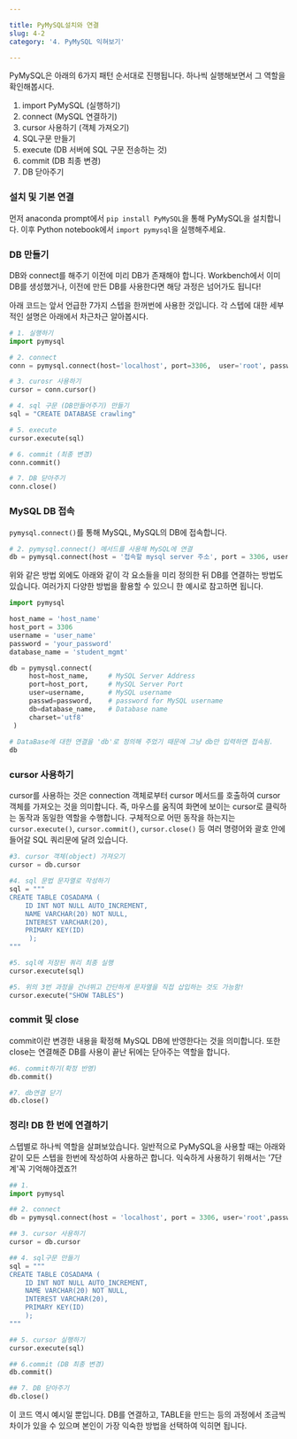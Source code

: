 ```yaml
---

title: PyMySQL설치와 연결
slug: 4-2
category: '4. PyMySQL 익혀보기'

---
```

PyMySQL은 아래의 6가지 패턴 순서대로 진행됩니다. 하나씩 실행해보면서 그 역할을 확인해봅시다.

1.  import PyMySQL (실행하기)
2.  connect (MySQL 연결하기)
3.  cursor 사용하기 (객체 가져오기)
4.  SQL구문 만들기
5.  execute (DB 서버에 SQL 구문 전송하는 것)
6.  commit (DB 최종 변경)
7.  DB 닫아주기

### 설치 및 기본 연결

먼저 anaconda prompt에서  `pip install PyMySQL`을 통해 PyMySQL을 설치합니다.  이후 Python notebook에서  `import pymysql`을 실행해주세요.

### DB 만들기

DB와 connect를 해주기 이전에 미리 DB가 존재해야 합니다. Workbench에서 이미 DB를 생성했거나, 이전에 만든 DB를 사용한다면 해당 과정은 넘어가도 됩니다!

아래 코드는 앞서 언급한 7가지 스텝을 한꺼번에 사용한 것입니다. 각 스텝에 대한 세부적인 설명은 아래에서 차근차근 알아봅시다.
```python
# 1. 실행하기
import pymysql

# 2. connect
conn = pymysql.connect(host='localhost', port=3306,  user='root', password='password', charset='utf8') 

# 3. curosr 사용하기
cursor = conn.cursor() 

# 4. sql 구문 (DB만들어주기) 만들기
sql = "CREATE DATABASE crawling" 

# 5. execute
cursor.execute(sql) 

# 6. commit (최종 변경)
conn.commit() 

# 7. DB 닫아주기 
conn.close()
```

### MySQL DB 접속
`pymysql.connect()`를 통해 MySQL, MySQL의 DB에 접속합니다.

```python
# 2. pymysql.connect() 메서드를 사용해 MySQL에 연결
db = pymysql.connect(host = '접속할 mysql server 주소', port = 3306, user='mysql ID',passwd = 'mysql passwd', db='접속할 DB', charset='utf8')
```
위와 같은 방법 외에도 아래와 같이 각 요소들을 미리 정의한 뒤 DB를 연결하는 방법도 있습니다. 여러가지 다양한 방법을 활용할 수 있으니 한 예시로 참고하면 됩니다.
```python
import pymysql

host_name = 'host_name'
host_port = 3306
username = 'user_name'
password = 'your_password'
database_name = 'student_mgmt'

db = pymysql.connect(
     host=host_name,     # MySQL Server Address
     port=host_port,     # MySQL Server Port
     user=username,      # MySQL username
     passwd=password,    # password for MySQL username
     db=database_name,   # Database name
     charset='utf8'
 )
 
# DataBase에 대한 연결을 'db'로 정의해 주었기 때문에 그냥 db만 입력하면 접속됨.
db
```

### cursor 사용하기
cursor를 사용하는 것은 connection 객체로부터 cursor 메서드를 호출하여 cursor 객체를 가져오는 것을 의미합니다. 즉, 마우스를 움직여 화면에 보이는 cursor로 클릭하는 동작과 동일한 역할을 수행합니다. 구체적으로 어떤 동작을 하는지는 `cursor.execute()`, `cursor.commit()`, `cursor.close()` 등 여러 명령어와 괄호 안에 들어갈 SQL 쿼리문에 달려 있습니다.
```python
#3. cursor 객체(object) 가져오기
cursor = db.cursor

#4. sql 문법 문자열로 작성하기
sql = """
CREATE TABLE COSADAMA (
	ID INT NOT NULL AUTO_INCREMENT,
	NAME VARCHAR(20) NOT NULL,
	INTEREST VARCHAR(20),
	PRIMARY KEY(ID)
	 );
"""

#5. sql에 저장된 쿼리 최종 실행
cursor.execute(sql)

#5. 위의 3번 과정을 건너뛰고 간단하게 문자열을 직접 삽입하는 것도 가능함!
cursor.execute("SHOW TABLES")
```

### commit 및 close
commit이란 변경한 내용을 확정해 MySQL DB에 반영한다는 것을 의미합니다. 또한 close는 연결해준 DB를 사용이 끝난 뒤에는 닫아주는 역할을 합니다. 
```python 
#6. commit하기(확정 반영) 
db.commit()

#7. db연결 닫기
db.close()
```

### 정리! DB 한 번에 연결하기
스텝별로 하나씩 역할을 살펴보았습니다. 일반적으로 PyMySQL을 사용할 때는 아래와 같이 모든 스텝을 한번에 작성하여 사용하곤 합니다. 익숙하게 사용하기 위해서는 '7단계'꼭 기억해야겠죠?! 
```python
## 1. 
import pymysql

## 2. connect
db = pymysql.connect(host = 'localhost', port = 3306, user='root',passwd = 'mysql passwd', db='접속할 DB', charset='utf8')

## 3. cursor 사용하기
cursor = db.cursor

## 4. sql구문 만들기
sql = """
CREATE TABLE COSADAMA (
	ID INT NOT NULL AUTO_INCREMENT,
	NAME VARCHAR(20) NOT NULL,
	INTEREST VARCHAR(20),
	PRIMARY KEY(ID)
	);
"""

## 5. cursor 실행하기
cursor.execute(sql)

## 6.commit (DB 최종 변경)
db.commit()

## 7. DB 닫아주기
db.close()
```
이 코드 역시 예시일 뿐입니다. DB를 연결하고, TABLE을 만드는 등의 과정에서 조금씩 차이가 있을 수 있으며 본인이 가장 익숙한 방법을 선택하여 익히면 됩니다. 
